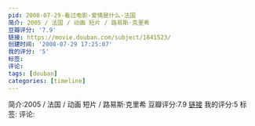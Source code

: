 ```yaml
---
pid: 2008-07-29-看过电影-爱情是什么-法国
简介: 2005 / 法国 / 动画 短片 / 路易斯·克里希
豆瓣评分: '7.9'
链接: https://movie.douban.com/subject/1841523/
创建时间: '2008-07-29 17:25:07'
我的评分: '5'
标签:
评论:
tags: [douban]
categories: [timeline]
---
```

简介:2005 / 法国 / 动画 短片 / 路易斯·克里希
豆瓣评分:7.9
[链接](https://movie.douban.com/subject/1841523/)
我的评分:5
标签:
评论:
